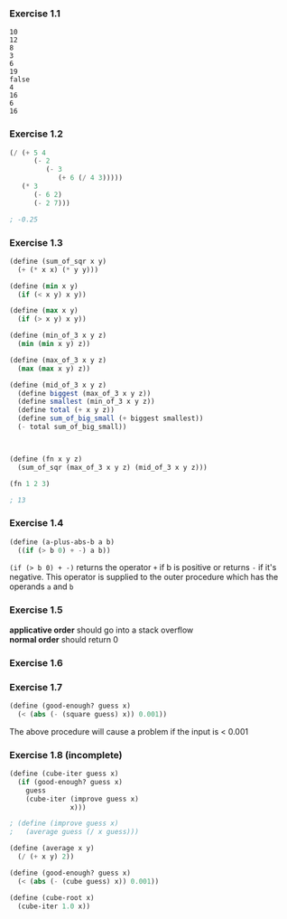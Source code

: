### Exercise 1.1

```
10
12
8
3
6
19
false
4
16
6
16
```

### Exercise 1.2

```scheme
(/ (+ 5 4 
      (- 2 
         (- 3 
            (+ 6 (/ 4 3)))))
   (* 3 
      (- 6 2)
      (- 2 7)))

; -0.25
```

### Exercise 1.3

```scheme
(define (sum_of_sqr x y)
  (+ (* x x) (* y y)))

(define (min x y)
  (if (< x y) x y))

(define (max x y)
  (if (> x y) x y))

(define (min_of_3 x y z) 
  (min (min x y) z))

(define (max_of_3 x y z) 
  (max (max x y) z))

(define (mid_of_3 x y z)
  (define biggest (max_of_3 x y z))
  (define smallest (min_of_3 x y z))
  (define total (+ x y z))
  (define sum_of_big_small (+ biggest smallest))
  (- total sum_of_big_small))



(define (fn x y z)
  (sum_of_sqr (max_of_3 x y z) (mid_of_3 x y z)))

(fn 1 2 3)

; 13
```

### Exercise 1.4

```scheme
(define (a-plus-abs-b a b)
  ((if (> b 0) + -) a b))
```

`(if (> b 0) + -)` returns the operator `+` if b is positive or returns `-` if it's negative. This operator is supplied to the outer procedure which has the operands `a` and `b`

### Exercise 1.5
**applicative order** should go into a stack overflow <br>
**normal order** should return 0

### Exercise 1.6

### Exercise 1.7

```scheme
(define (good-enough? guess x)
  (< (abs (- (square guess) x)) 0.001))
```

The above procedure will cause a problem if the input is < 0.001

### Exercise 1.8 (incomplete)

``` scheme
(define (cube-iter guess x)
  (if (good-enough? guess x)
    guess
    (cube-iter (improve guess x)
               x)))

; (define (improve guess x)
;   (average guess (/ x guess)))

(define (average x y)
  (/ (+ x y) 2))

(define (good-enough? guess x)
  (< (abs (- (cube guess) x)) 0.001))

(define (cube-root x)
  (cube-iter 1.0 x))
```
